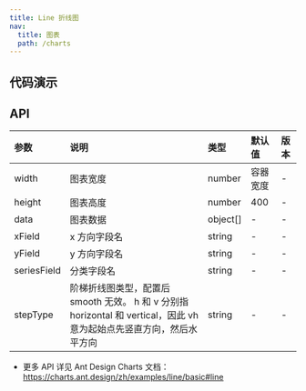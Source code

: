 ```yaml
---
title: Line 折线图
nav:
  title: 图表
  path: /charts
---
```


## 代码演示

<code src="./demo/basic.tsx" title="基础折线图"></code>

<code src="./demo/step.tsx" title="阶梯折线图"></code>

<code src="./demo/multiple.tsx" title="多折线图"></code>

<code src="./demo/dynamic-data.tsx" title="动态数据" description="实时刷新的折线图"></code>

<code src="./demo/auto-fit.tsx" title="自适应容器高度" description="调整浏览器窗口高度即可验证"></code>

<code src="./demo/tooltip-scrollable.tsx" title="Tooltip 可滚动" description="适用于 Tooltip 项较多、超出图表的场景，可通过 `tooltip.scrollable: true` 配置进行开启。"></code>

## API

| 参数 | 说明 | 类型 | 默认值 | 版本 |
| :-- | :-- | :-- | :-- | :-- |
| width | 图表宽度 | number | 容器宽度 | - |
| height | 图表高度 | number | 400 | - |
| data | 图表数据 | object[] | - | - |
| xField | x 方向字段名 | string | - | - |
| yField | y 方向字段名 | string | - | - |
| seriesField | 分类字段名 | string | - | - |
| stepType | 阶梯折线图类型，配置后 smooth 无效。 h 和 v 分别指 horizontal 和 vertical，因此 vh 意为起始点先竖直方向，然后水平方向 | string | - | - |

- 更多 API 详见 Ant Design Charts 文档：https://charts.ant.design/zh/examples/line/basic#line
